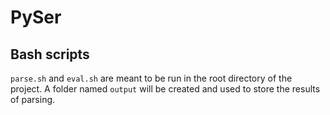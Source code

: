 # PySer

## Bash scripts

`parse.sh` and `eval.sh` are meant to be run in the root directory of the project. A folder named `output` will be created and used to store the results of parsing.

